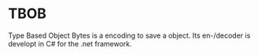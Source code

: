 # TBOB
Type Based Object Bytes is a encoding to save a object. Its en-/decoder is developt in C# for the .net framework.
